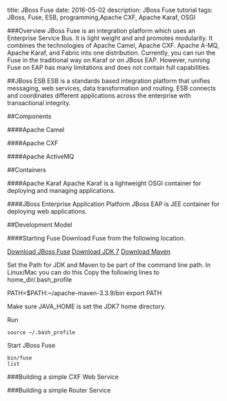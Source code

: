 title: JBoss Fuse
date: 2016-05-02
description: JBoss Fuse tutorial
tags: JBoss, Fuse, ESB, programming,Apache CXF, Apache Karaf, OSGI


###Overview
JBoss Fuse is an integration platform which uses an Enterprise Service Bus.  It is light weight and and promotes modularity.  It combines the technologies of Apache Camel, Apache CXF. Apache A-MQ, Apache Karaf, and Fabric into one distribution. Currently, you can run the Fuse in the traditional way on Karaf or on JBoss EAP.  However, running Fuse on EAP has many limitations and does not contain full capabilities. 

##JBoss ESB
ESB is a standards based integration platform that unifies messaging, web services, data transformation and routing. ESB connects and coordinates different applications across the enterprise with transactional integrity.


##Components

####Apache Camel

####Apache CXF

####Apache ActiveMQ

##Containers

####Apache Karaf
Apache Karaf is a lightweight OSGI container for deploying and managing applications. 

####JBoss Enterprise Application Platform
JBoss EAP is JEE container for deploying web applications.


##Development Model



####Starting Fuse
Download Fuse from the following location.

[Download JBoss Fuse](http://www.jboss.org/products/fuse/download/)
[Download JDK 7](http://www.oracle.com/technetwork/java/javase/downloads/jdk7-downloads-1880260.html)
[Download Maven](https://maven.apache.org/download.cgi)

Set the Path for JDK and Maven to be part of the command line path.
In Linux/Mac you can do this
Copy the following lines to home_dir/.bash_profile

PATH=$PATH:~/apache-maven-3.3.9/bin
export PATH

Make sure JAVA_HOME is set the JDK7 home directory.

Run

```
source ~/.bash_profile
```

Start JBoss Fuse

```
bin/fuse
list
```


###Building a simple CXF Web Service


###Building a simple Router Service

